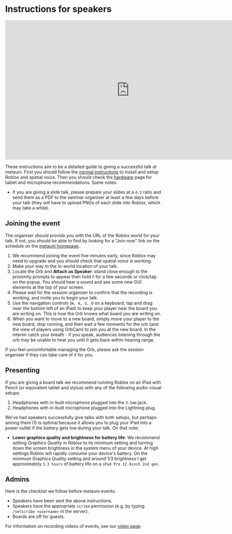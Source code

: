 # Instructions for speakers

<p align="center">
<iframe width="800" height="450" src="https://www.youtube.com/embed/DOROFm_oDv0" title="YouTube video player" frameborder="0" allow="accelerometer; autoplay; clipboard-write; encrypted-media; gyroscope; picture-in-picture" allowfullscreen></iframe>
</p>

These instructions aim to be a detailed guide to giving a successful talk at metauni. First you should follow the [normal instructions](instructions) to install and setup Roblox and spatial voice. Then you should check the [hardware](hardware) page for tablet and microphone recommendations. Some notes:

* If you are giving a slide talk, please prepare your slides at a `4:3` ratio and send them as a PDF to the seminar organiser at least a few days before your talk (they will have to upload PNGs of each slide into Roblox, which may take a while).

## Joining the event

The organiser should provide you with the URL of the Roblox world for your talk. If not, you should be able to find by looking for a "Join now" link on the schedule on the [metauni homepage](https://metauni.org).

1. We recommend joining the event five minutes early, since Roblox may need to upgrade and you should check that spatial voice is working.
2. Make your way to the in-world location of your talk.
3. Locate the Orb and **Attach as Speaker**: stand close enough to the proximity prompts to appear then hold `F` for a few seconds or click/tap on the popup. You should hear a sound and see some new GUI elements at the top of your screen.
4. Please wait for the session organiser to confirm that the recording is working, and invite you to begin your talk.
5. Use the navigation controls (`W, A, S, D` on a keyboard, tap and drag near the bottom left of an iPad) to keep your player near the board you are writing on. This is how the Orb knows what board you are writing on.
6. When you want to move to a new board, simply move your player to the new board, stop running, and then wait a few moments for the orb (and the view of players using OrbCam) to join you at the new board. In the interim catch your breath - if you speak, audiences listening through the orb may be unable to hear you until it gets back within hearing range.

If you feel uncomfortable managing the Orb, please ask the session organiser if they can take care of it for you.

## Presenting

If you are giving a board talk we recommend running Roblox on an iPad with Pencil (or equivalent tablet and stylus) with any of the following audio-visual setups:

1. Headphones with in-built microphone plugged into the `3.5mm` jack.
2. Headphones with in-built microphone plugged into the Lightning plug.

We've had speakers successfully give talks with both setups, but perhaps among them (1) is optimal because it allows you to plug your iPad into a power outlet if the battery gets low during your talk. On that note:

* **Lower graphics quality and brightness for battery life**: We recommend setting *Graphics Quality* in Roblox to its minimum setting and turning down the screen brightness in the system menu of your device. At high settings Roblox will rapidly consume your device's battery. On the minimum Graphics Quality setting and around 1/3 brightness I get approximately `3.3 hours` of battery life on a `iPad Pro 12.9inch 2nd gen`.

## Admins

Here is the checklist we follow before metauni events:

* Speakers have been sent the above instructions.
* Speakers have the appropriate `scribe` permission (e.g. by typing `/setscribe <username>` in the server).
* Boards are off for guests.

For information on recording videos of events, see our [video page](video).
